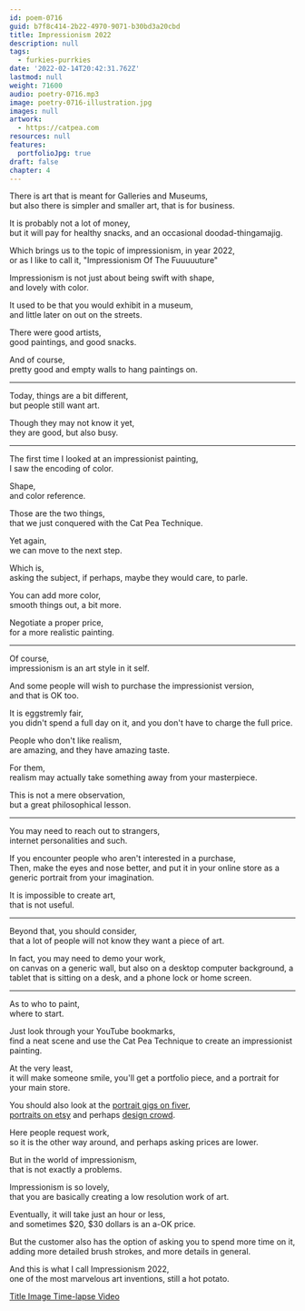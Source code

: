 ```yaml
---
id: poem-0716
guid: b7f8c414-2b22-4970-9071-b30bd3a20cbd
title: Impressionism 2022
description: null
tags:
  - furkies-purrkies
date: '2022-02-14T20:42:31.762Z'
lastmod: null
weight: 71600
audio: poetry-0716.mp3
image: poetry-0716-illustration.jpg
images: null
artwork:
  - https://catpea.com
resources: null
features:
  portfolioJpg: true
draft: false
chapter: 4
---
```


There is art that is meant for Galleries and Museums,\
but also there is simpler and smaller art, that is for business.

It is probably not a lot of money,\
but it will pay for healthy snacks, and an occasional doodad-thingamajig.

Which brings us to the topic of impressionism, in year 2022,\
or as I like to call it, "Impressionism Of The Fuuuuuture"

Impressionism is not just about being swift with shape,\
and lovely with color.

It used to be that you would exhibit in a museum,\
and little later on out on the streets.

There were good artists,\
good paintings, and good snacks.

And of course,\
pretty good and empty walls to hang paintings on.

---

Today, things are a bit different,\
but people still want art.

Though they may not know it yet,\
they are good, but also busy.

---

The first time I looked at an impressionist painting,\
I saw the encoding of color.

Shape,\
and color reference.

Those are the two things,\
that we just conquered with the Cat Pea Technique.

Yet again,\
we can move to the next step.

Which is,\
asking the subject, if perhaps, maybe they would care, to parle.

You can add more color,\
smooth things out, a bit more.

Negotiate a proper price,\
for a more realistic painting.

---

Of course,\
impressionism is an art style in it self.

And some people will wish to purchase the impressionist version,\
and that is OK too.

It is eggstremly fair,\
you didn't spend a full day on it, and you don't have to charge the full price.

People who don't like realism,\
are amazing, and they have amazing taste.

For them,\
realism may actually take something away from your masterpiece.

This is not a mere observation,\
but a great philosophical lesson.

---

You may need to reach out to strangers,\
internet personalities and such.

If you encounter people who aren't interested in a purchase,\
Then, make the eyes and nose better, and put it in your online store as a generic portrait from your imagination.

It is impossible to create art,\
that is not useful.

---

Beyond that, you should consider,\
that a lot of people will not know they want a piece of art.

In fact, you may need to demo your work,\
on canvas on a generic wall, but also on a desktop computer background, a tablet that is sitting on a desk, and a phone lock or home screen.

---

As to who to paint,\
where to start.

Just look through your YouTube bookmarks,\
find a neat scene and use the Cat Pea Technique to create an impressionist painting.

At the very least,\
it will make someone smile, you'll get a portfolio piece, and a portrait for your main store.

You should also look at the [portrait gigs on fiver](https://www.fiverr.com/gigs/portrait),\
[portraits on etsy](https://www.etsy.com/market/portrait) and perhaps [design crowd](https://www.designcrowd.com/).

Here people request work,\
so it is the other way around, and perhaps asking prices are lower.

But in the world of impressionism,\
that is not exactly a problems.

Impressionism is so lovely,\
that you are basically creating a low resolution work of art.

Eventually, it will take just an hour or less,\
and sometimes $20, $30 dollars is an a-OK price.

But the customer also has the option of asking you to spend more time on it,\
adding more detailed brush strokes, and more details in general.

And this is what I call Impressionism 2022,\
one of the most marvelous art inventions, still a hot potato.

[Title Image Time-lapse Video](https://youtu.be/waS8TStPdPA)
